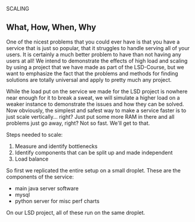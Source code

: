 SCALING

What, How, When, Why
---

One of the nicest problems that you could ever have is that you have a
service that is just so popular, that it struggles to handle serving all
of your users. It is certainly a much better problem to have than not
having any users at all! We intend to demonstrate the effects of high load
and scaling by using a project that we have made as part of the LSD-Course,
but we want to emphasize the fact that the problems and methods for finding
solutions are totally universal and apply to pretty much any project.

While the load put on the service we made for the LSD project is nowhere
near enough for it to break a sweat, we will simulate a higher load on a
weaker instance to demonstrate the issues and how they can be solved. 
Now obviously, the simplest and safest way to make a service faster is
to just scale vertically... right? Just put some more RAM in there and
all problems just go away, right? Not so fast. We'll get to that.

Steps needed to scale:
1. Measure and identify bottlenecks
2. Identify components that can be split up and made independent
3. Load balance

So first we replicated the entire setup on a small droplet.
These are the components of the service:

- main java server software
- mysql
- python server for misc perf charts

On our LSD project, all of these run on the same droplet.
